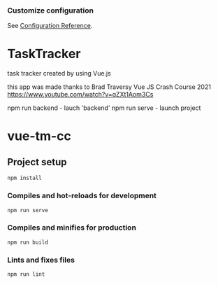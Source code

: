### Customize configuration

See [Configuration Reference](https://cli.vuejs.org/config/).

# TaskTracker

task tracker created by using Vue.js

this app was made thanks to Brad Traversy Vue JS Crash Course 2021
https://www.youtube.com/watch?v=qZXt1Aom3Cs

npm run backend - lauch 'backend'
npm run serve - launch project

# vue-tm-cc

## Project setup

```
npm install
```

### Compiles and hot-reloads for development

```
npm run serve
```

### Compiles and minifies for production

```
npm run build
```

### Lints and fixes files

```
npm run lint
```
